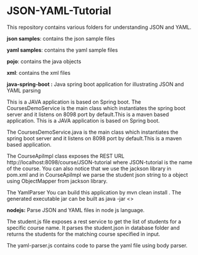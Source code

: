 # JSON-YAML-Tutorial
This repository contains various folders for understanding JSON and YAML.

**json samples**: contains the json sample files

**yaml samples**: contains the yaml sample files

**pojo**: contains the java objects

**xml**: contains the xml files

**java-spring-boot :**
Java spring boot application for illustrating JSON and YAML parsing

This is a JAVA application is based on Spring boot. The CoursesDemoService is the main class which instantiates the spring boot server and it listens on 8098 port by default.This is a maven based application. This is a JAVA application is based on Spring boot.

The CoursesDemoService.java is the main class which instantiates the spring boot server and it listens on 8098 port by default.This is a maven based application.

The CourseApiImpl class exposes the REST URL http://localhost:8098/course/JSON-tutorial where JSON-tutorial is the name of the course. You can also notice that we use the jackson library in pom.xml and in CourseApiImpl we parse the student json string to a object using ObjectMapper from jackson library.

The YamlParser You can build this application by mvn clean install . The generated executable jar can be built as java -jar <>


**nodejs:**
Parse JSON and YAML files in node js language.

The student.js file exposes a rest service to get the list of students for a specific course name. It parses the student.json in database folder and returns the students for the matching course specified in input.

The yaml-parser.js contains code to parse the yaml file using body parser.
